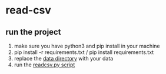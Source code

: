 # read-csv

## run the project 
1. make sure you have python3 and pip install in your machine
2. pip install -r requirements.txt / pip install requirements.txt
3. replace the [data directory](../src/data) with your data 
4. run the [readcsv.py script](../src/readcsv.py)